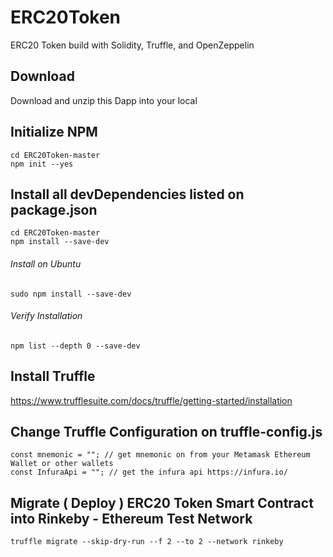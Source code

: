 # ERC20Token
ERC20 Token build with Solidity, Truffle, and OpenZeppelin


## Download 
Download and unzip this Dapp into your local


## Initialize NPM 
```
cd ERC20Token-master
npm init --yes
```


## Install all devDependencies listed on package.json
```
cd ERC20Token-master
npm install --save-dev 
```
###### Install on Ubuntu
`sudo npm install --save-dev`

###### Verify Installation 
`npm list --depth 0 --save-dev`


## Install Truffle
https://www.trufflesuite.com/docs/truffle/getting-started/installation


## Change Truffle Configuration on truffle-config.js
```
const mnemonic = ""; // get mnemonic on from your Metamask Ethereum Wallet or other wallets
const InfuraApi = ""; // get the infura api https://infura.io/
```


## Migrate ( Deploy ) ERC20 Token Smart Contract into Rinkeby - Ethereum Test Network 
`truffle migrate --skip-dry-run --f 2 --to 2 --network rinkeby`